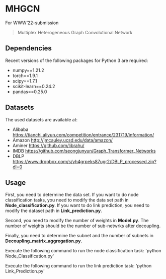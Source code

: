 # MHGCN
For WWW‘22-submission
> Multiplex Heterogeneous Graph Convolutional Network

## Dependencies
Recent versions of the following packages for Python 3 are required:
* numpy==1.21.2
* torch==1.9.1
* scipy==1.7.1
* scikit-learn==0.24.2
* pandas==0.25.0

## Datasets
The used datasets are available at:
* Alibaba https://tianchi.aliyun.com/competition/entrance/231719/information/
* Amazon http://jmcauley.ucsd.edu/data/amazon/
* Aminer https://github.com/librahu/
* IMDB https://github.com/seongjunyun/Graph_Transformer_Networks
* DBLP https://www.dropbox.com/s/yh4grpeks87ugr2/DBLP_processed.zip?dl=0

## Usage
First, you need to determine the data set. If you want to do node classification tasks, you need to modify the data set path in **Node_classification.py**. If you want to do link prediction, you need to modify the dataset path in **Link_prediction.py**.

Second, you need to modify the number of weights in **Model.py**. The number of weights should be the number of sub-netwrks after decoupling.

Finally, you need to determine the subnet and the number of subnets in **Decoupling_matrix_aggregation.py**.

Execute the following command to run the node classification task:
'python Node_Classification.py'

Execute the following command to run the link prediction task:
'python Link_Prediction.py'

